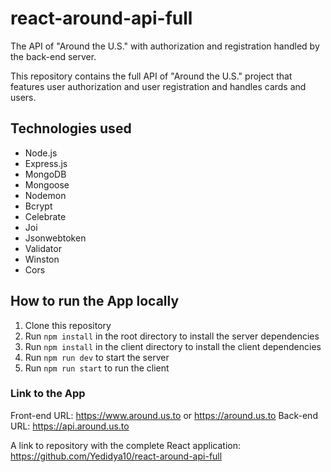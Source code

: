 # react-around-api-full
The API of "Around the U.S." with authorization and registration handled by the back-end server.

This repository contains the full API of "Around the U.S." project that features user authorization and user registration and handles cards and users.

## Technologies used
* Node.js
* Express.js
* MongoDB
* Mongoose
* Nodemon
* Bcrypt
* Celebrate
* Joi
* Jsonwebtoken
* Validator
* Winston
* Cors

## How to run the App locally
1. Clone this repository
2. Run `npm install` in the root directory to install the server dependencies
3. Run `npm install` in the client directory to install the client dependencies
4. Run `npm run dev` to start the server
5. Run `npm run start` to run the client

### Link to the App
Front-end URL: https://www.around.us.to or https://around.us.to
Back-end URL: https://api.around.us.to

A link to repository with the complete React application: https://github.com/Yedidya10/react-around-api-full
